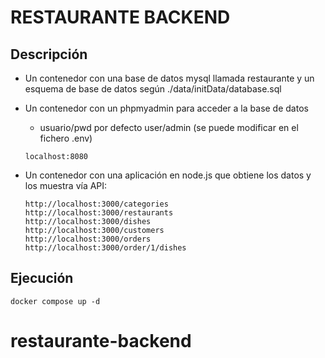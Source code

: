 # RESTAURANTE BACKEND

## Descripción

- Un contenedor con una base de datos mysql llamada restaurante y un esquema de base de datos según ./data/initData/database.sql
- Un contenedor con un phpmyadmin para acceder a la base de datos
  - usuario/pwd por defecto user/admin (se puede modificar en el fichero .env)
  ```
  localhost:8080
  ```

- Un contenedor con una aplicación en node.js que obtiene los datos y los muestra vía API:

  ```
  http://localhost:3000/categories
  http://localhost:3000/restaurants
  http://localhost:3000/dishes
  http://localhost:3000/customers
  http://localhost:3000/orders
  http://localhost:3000/order/1/dishes

  ```

## Ejecución

```
docker compose up -d
```
# restaurante-backend
